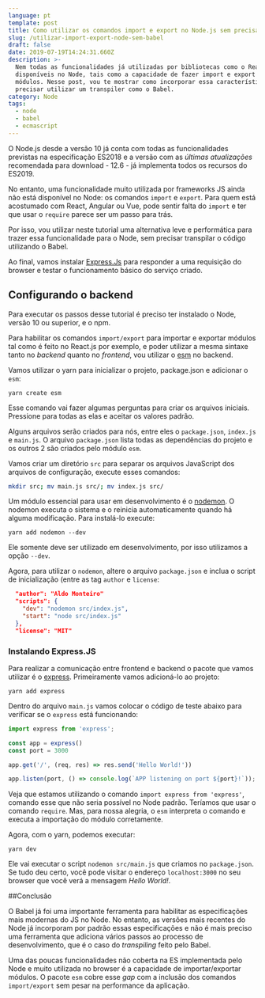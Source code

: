 ```yaml
---
language: pt
template: post
title: Como utilizar os comandos import e export no Node.js sem precisar utilizar Babel
slug: /utilizar-import-export-node-sem-babel
draft: false
date: 2019-07-19T14:24:31.660Z
description: >-
  Nem todas as funcionalidades já utilizadas por bibliotecas como o React estão
  disponíveis no Node, tais como a capacidade de fazer import e export de
  módulos. Nesse post, vou te mostrar como incorporar essa característica sem
  precisar utilizar um transpiler como o Babel.
category: Node
tags:
  - node
  - babel
  - ecmascript
---
```

O Node.js desde a versão 10 já conta com todas as funcionalidades previstas na especificação ES2018 e a versão com as *últimas atualizações* recomendada para download - 12.6 - já implementa todos os recursos do ES2019.

No entanto, uma funcionalidade muito utilizada por frameworks JS ainda não está disponível no Node: os comandos `import` e `export`. Para quem está acostumado com React, Angular ou Vue, pode sentir falta do `import` e ter que usar o `require` parece ser um passo para trás.

Por isso, vou utilizar neste tutorial uma alternativa leve e performática para trazer essa funcionalidade para o Node, sem precisar transpilar o código utilizando o Babel.

Ao final, vamos instalar [Express.Js](https://www.expressjs.com) para responder a uma requisição do browser e testar o funcionamento básico do serviço criado.

## Configurando o backend

Para executar os passos desse tutorial é preciso ter instalado o Node, versão 10 ou superior, e o npm.

Para habilitar os comandos `import/export` para importar e exportar módulos tal como é feito no React.js por exemplo, e poder utilizar a mesma sintaxe tanto no *backend* quanto no *frontend*, vou utilizar o [esm](https://github.com/standard-things/esm) no backend.

Vamos utilizar o yarn para inicializar o projeto, package.json e adicionar o `esm`:

```
yarn create esm
```

Esse comando vai fazer algumas perguntas para criar os arquivos iniciais. Pressione <Enter> para todas as elas e aceitar os valores padrão.

Alguns arquivos serão criados para nós, entre eles o `package.json`, `index.js` e `main.js`. O arquivo `package.json` lista todas as dependências do projeto e os outros 2 são criados pelo módulo `esm`.

Vamos criar um diretório `src` para separar os arquivos JavaScript dos arquivos de configuração, execute esses comandos:

```sh
mkdir src; mv main.js src/; mv index.js src/
```

Um módulo essencial para usar em desenvolvimento é o [nodemon](https://nodemon.io/). O nodemon executa o sistema e o reinicia automaticamente quando há alguma modificação. Para instalá-lo execute:

```
yarn add nodemon --dev
```

Ele somente deve ser utilizado em desenvolvimento, por isso utilizamos a opção `--dev`.

Agora, para utilizar o `nodemon`, altere o arquivo `package.json` e inclua o script de inicialização (entre as tag `author` e `license`:

```json
  "author": "Aldo Monteiro"  
  "scripts": {
    "dev": "nodemon src/index.js",
    "start": "node src/index.js"
  },
  "license": "MIT"
```

### Instalando Express.JS

Para realizar a comunicação entre frontend e backend o pacote que vamos utilizar é o [express](https://expressjs.com). Primeiramente vamos adicioná-lo ao projeto:

```
yarn add express
```

Dentro do arquivo `main.js` vamos colocar o código de teste abaixo para verificar se o `express` está funcionando:

```js
import express from 'express';

const app = express()
const port = 3000

app.get('/', (req, res) => res.send('Hello World!'))

app.listen(port, () => console.log(`APP listening on port ${port}!`));
```

Veja que estamos utilizando o comando `import express from 'express'`, comando esse que não seria possível no Node padrão. Teríamos que usar o comando `require`. Mas, para nossa alegria, o `esm` interpreta o comando e executa a importação do módulo corretamente.

Agora, com o yarn, podemos executar:

````
yarn dev
````

Ele vai executar o script `nodemon src/main.js` que criamos no `package.json`. Se tudo deu certo, você pode visitar o endereço `localhost:3000` no seu browser que você verá a mensagem *Hello World!*.

##Conclusão

O Babel já foi uma importante ferramenta para habilitar as especificações mais modernas do JS no Node. No entanto, as versões mais recentes do Node já incorporam por padrão essas especificações e não é mais preciso uma ferramenta que adiciona vários passos ao processo de desenvolvimento, que é o caso do *transpiling* feito pelo Babel.

Uma das poucas funcionalidades não coberta na ES implementada pelo Node e muito utilizada no browser é a capacidade de importar/exportar módulos. O pacote `esm` cobre esse *gap* com a inclusão dos comandos `import/export` sem pesar na performance da aplicação.

